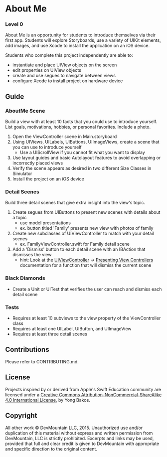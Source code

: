 # About Me

### Level 0

About Me is an opportunity for students to introduce themselves via their first app. Students will explore Storyboards, use a variety of UIKit elements, add images, and use Xcode to install the application on an iOS device.

Students who complete this project independently are able to:

* instantiate and place UIView objects on the screen
* edit properties on UIView objects
* create and use segues to navigate between views
* configure Xcode to install project on hardware device

## Guide

### AboutMe Scene

Build a view with at least 10 facts that you could use to introduce yourself. List goals, motivations, hobbies, or personal favorites. Include a photo.

1. Open the ViewController scene in Main.storyboard
2. Using UIViews, UILabels, UIButtons, UIImageViews, create a scene that you can use to introduce yourself
    * Use a UIScrollView if you cannot fit what you want to display
3. Use layout guides and basic Autolayout features to avoid overlapping or incorrectly placed views
4. Verify the scene appears as desired in two different Size Classes in Simulator
5. Install the project on an iOS device

### Detail Scenes

Build three detail scenes that give extra insight into the view's topic.

1. Create segues from UIButtons to present new scenes with details about a topic
    * use model presentations
    * ex. button titled 'Family' presents new view with photos of family
2. Create new subclasses of UIViewController to match with your detail scenes
    * ex. FamilyViewController.swift for Family detail scene
3. Add a 'Dismiss' button to each detail scene with an IBAction that dismisses the view
    * hint: Look at the [UIViewController][URL-Documentation-UIViewController] -> [Presenting View Controllers][URL-Documentation-UIViewController-Presenting View Controllers] documentation for a function that will dismiss the current scene

[URL-Documentation-UIViewController]: https://developer.apple.com/library/ios/documentation/UIKit/Reference/UIViewController_Class/index.html
[URL-Documentation-UIViewController-Presenting View Controllers]: https://developer.apple.com/library/ios/documentation/UIKit/Reference/UIViewController_Class/#//apple_ref/doc/uid/TP40006926-CH3-SW96

### Black Diamonds

* Create a Unit or UITest that verifies the user can reach and dismiss each detail scene

### Tests

* Requires at least 10 subviews to the view property of the ViewController class
* Requires at least one UILabel, UIButton, and UIImageView
* Requires at least three detail scenes

## Contributions

Please refer to CONTRIBUTING.md.

## License

Projects inspired by or derived from Apple's Swift Education community are licensed under a [Creative Commons Attribution-NonCommercial-ShareAlike 4.0 International License](https://creativecommons.org/licenses/by-nc-sa/4.0/), by Yong Bakos.

## Copyright

All other work © DevMountain LLC, 2015. Unauthorized use and/or duplication of this material without express and written permission from DevMountain, LLC is strictly prohibited. Excerpts and links may be used, provided that full and clear credit is given to DevMountain with appropriate and specific direction to the original content.